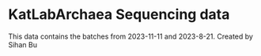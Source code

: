 # KatLabArchaea Sequencing data
This data contains the batches from 2023-11-11 and 2023-8-21. Created by Sihan Bu
